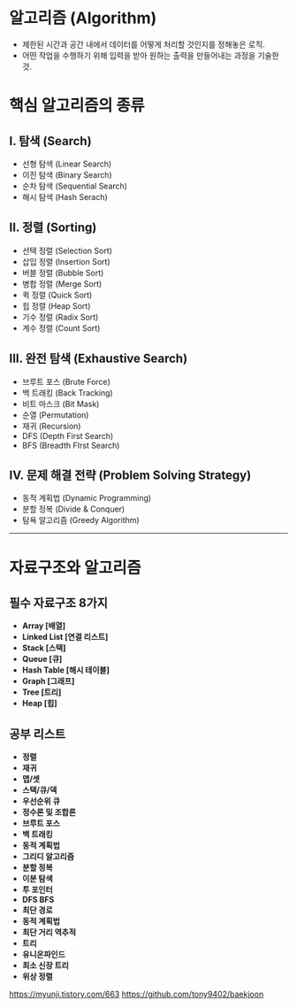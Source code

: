 # 알고리즘 (Algorithm)
- 제한된 시간과 공간 내에서 데이터를 어떻게 처리할 것인지를 정해놓은 로직.
- 어떤 작업을 수행하기 위해 입력을 받아 원하는 출력을 만들어내는 과정을 기술한 것.

# 핵심 알고리즘의 종류

## I. 탐색 (Search)

- 선형 탐색 (Linear Search)
- 이진 탐색 (Binary Search)
- 순차 탐색 (Sequential Search)
- 해시 탐색 (Hash Serach)

## II. 정렬 (Sorting)

- 선택 정렬 (Selection Sort)
- 삽입 정렬 (Insertion Sort)
- 버블 정렬 (Bubble Sort)
- 병합 정렬 (Merge Sort)
- 퀵 정렬 (Quick Sort)
- 힙 정렬 (Heap Sort)
- 기수 정렬 (Radix Sort)
- 계수 정렬 (Count Sort)

## III. 완전 탐색 (Exhaustive Search)
- 브루트 포스 (Brute Force)
- 백 트래킹 (Back Tracking)
- 비트 마스크 (Bit Mask)
- 순열 (Permutation)
- 재귀 (Recursion)
- DFS (Depth First Search)
- BFS (Breadth FIrst Search)

## IV. 문제 해결 전략 (Problem Solving Strategy)
- 동적 계획법 (Dynamic Programming)
- 분할 정복 (Divide & Conquer)
- 탐욕 알고리즘 (Greedy Algorithm)

<hr>

# 자료구조와 알고리즘

## 필수 자료구조 8가지
* **Array [배열]**
* **Linked List [연결 리스트]**
* **Stack [스택]**
* **Queue [큐]**
* **Hash Table [해시 테이블]**
* **Graph [그래프]**
* **Tree [트리]**
* **Heap [힙]**

## 공부 리스트
* **정렬**
* **재귀**
* **맵/셋**
* **스택/큐/덱**
* **우선순위 큐**
* **정수론 및 조합론**
* **브루트 포스**
* **백 트래킹**
* **동적 계획법**
* **그리디 알고리즘**
* **분할 정복**
* **이분 탐색**
* **투 포인터**
* **DFS BFS**
* **최단 경로**
* **동적 계획법**
* **최단 거리 역추적**
* **트리**
* **유니온파인드**
* **최소 신장 트리**
* **위상 정렬**

 
https://myunji.tistory.com/663
https://github.com/tony9402/baekjoon



